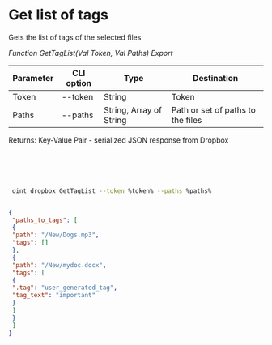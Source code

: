 ﻿---
sidebar_position: 1
---

# Get list of tags
 Gets the list of tags of the selected files


*Function GetTagList(Val Token, Val Paths) Export*

 | Parameter | CLI option | Type | Destination |
 |-|-|-|-|
 | Token | --token | String | Token |
 | Paths | --paths | String, Array of String | Path or set of paths to the files |

 
 Returns: Key-Value Pair - serialized JSON response from Dropbox

```bsl title="Code example"
	

	
```

```sh title="CLI command example"
 
 oint dropbox GetTagList --token %token% --paths %paths%

```


```json title="Result"

{
 "paths_to_tags": [
 {
 "path": "/New/Dogs.mp3",
 "tags": []
 },
 {
 "path": "/New/mydoc.docx",
 "tags": [
 {
 ".tag": "user_generated_tag",
 "tag_text": "important"
 }
 ]
 }
 ]
}

```
